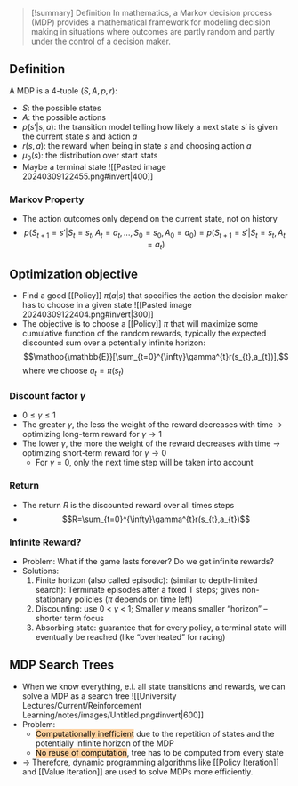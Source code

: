 > [!summary] Definition
> In mathematics, a Markov decision process (MDP) provides a mathematical framework for modeling decision making in situations where outcomes are partly random and partly under the control of a decision maker.

## Definition
A MDP is a 4-tuple $(S,A,p,r)$:
- $S$: the possible states
- $A$: the possible actions
- $p(s'|s,a)$: the transition model telling how likely a next state $s'$ is given the current state $s$ and action $a$
- $r(s,a)$: the reward when being in state $s$ and choosing action $a$
- $\mu_{0}(s)$: the distribution over start stats
- Maybe a terminal state
![[Pasted image 20240309122455.png#invert|400]]
### Markov Property
- The action outcomes only depend on the current state, not on history
- $$p(S_{t+1}=s'|S_{t}=s_{t},A_{t}=a_{t},...,S_{0}=s_{0},A_{0}=a_{0})=p(S_{t+1}=s'|S_{t}=s_{t},A_{t}=a_{t})$$

## Optimization objective
- Find a good [[Policy]] $\pi(a|s)$ that specifies the action the decision maker has to choose in a given state
![[Pasted image 20240309122404.png#invert|300]]
- The objective is to choose a [[Policy]] $\pi$ that will maximize some cumulative function of the random rewards, typically the expected discounted sum over a potentially infinite horizon:$$\mathop{\mathbb{E}}[\sum_{t=0}^{\infty}\gamma^{t}r(s_{t},a_{t})],$$ where we choose $a_{t}=\pi(s_{t})$
### Discount factor $\gamma$
- $0 \le \gamma \le 1$
- The greater $\gamma$, the less the weight of the reward decreases with time -> optimizing long-term reward for $\gamma \to 1$
- The lower $\gamma$, the more the weight of the reward decreases with time -> optimizing short-term reward for $\gamma \to 0$
	- For $\gamma=0$, only the next time step will be taken into account
### Return
- The return $R$ is the discounted reward over all times steps
- $$R=\sum_{t=0}^{\infty}\gamma^{t}r(s_{t},a_{t})$$ 
### Infinite Reward?
- Problem: What if the game lasts forever? Do we get infinite rewards? 
- Solutions:
	 1. Finite horizon (also called episodic): (similar to depth-limited search): Terminate episodes after a fixed T steps; gives non-stationary policies ($\pi$ depends on time left)
	 2.  Discounting: use 0 < $\gamma$ < 1; Smaller $\gamma$ means smaller “horizon” – shorter term focus
	 3. Absorbing state: guarantee that for every policy, a terminal state will eventually be reached (like “overheated” for racing)

## MDP Search Trees
- When we know everything, e.i. all state transitions and rewards, we can solve a MDP as a search tree
![[University Lectures/Current/Reinforcement Learning/notes/images/Untitled.png#invert|600]]
- Problem:
	- <mark style="background: #FFB86CA6;">Computationally inefficient</mark> due to the repetition of states and the potentially infinite horizon of the MDP
	- <mark style="background: #FFB86CA6;">No reuse of computation</mark>, tree has to be computed from every state
- -> Therefore, dynamic programming algorithms like [[Policy Iteration]] and [[Value Iteration]] are used to solve MDPs more efficiently.